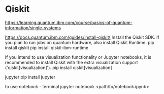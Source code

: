 # Qiskit

https://learning.quantum.ibm.com/course/basics-of-quantum-information/single-systems


https://docs.quantum.ibm.com/guides/install-qiskit\
Install the Qiskit SDK. If you plan to run jobs on quantum hardware, also install Qiskit Runtime.
    pip install qiskit
    pip install qiskit-ibm-runtime

If you intend to use visualization functionality or Jupyter notebooks, it is recommended to install Qiskit with the extra visualization support ('qiskit[visualization]').
    pip install qiskit[visualization]

jupyter
    pip install jupyter

to use notebook - terminal 
    jupyter notebook <path/to/notebook.ipynb>